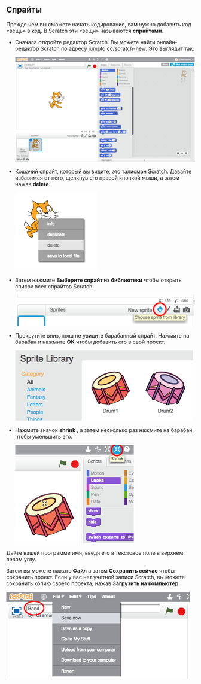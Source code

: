 ## Спрайты

Прежде чем вы сможете начать кодирование, вам нужно добавить код «вещь» в код. В Scratch эти «вещи» называются **спрайтами**.

+ Сначала откройте редактор Scratch. Вы можете найти онлайн-редактор Scratch по адресу <a href="http://jumpto.cc/scratch-new" target="_blank">jumpto.cc/scratch-new</a>. Это выглядит так:
    
    ![Скриншот](images/band-scratch.png)

+ Кошачий спрайт, который вы видите, это талисман Scratch. Давайте избавимся от него, щелкнув его правой кнопкой мыши, а затем нажав **delete**.
    
    ![Скриншот](images/band-delete.png)

+ Затем нажмите **Выберите спрайт из библиотеки** чтобы открыть список всех спрайтов Scratch.
    
    ![Скриншот](images/band-sprite-library.png)

+ Прокрутите вниз, пока не увидите барабанный спрайт. Нажмите на барабан и нажмите **OK** чтобы добавить его в свой проект.
    
    ![Скриншот](images/band-sprite-drum.png)

+ Нажмите значок **shrink** , а затем несколько раз нажмите на барабан, чтобы уменьшить его.
    
    ![Скриншот](images/band-shrink.png)

Дайте вашей программе имя, введя его в текстовое поле в верхнем левом углу.

Затем вы можете нажать **Файл** а затем **Сохранить сейчас** чтобы сохранить проект. Если у вас нет учетной записи Scratch, вы можете сохранить копию своего проекта, нажав **Загрузить на компьютер**.

![Скриншот](images/band-save.png)